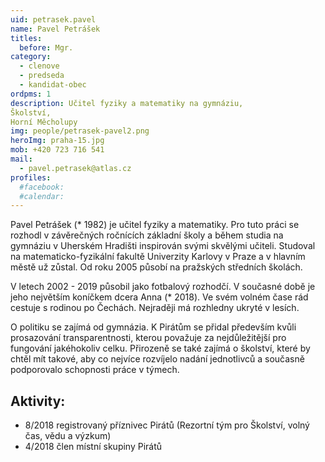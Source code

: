 ```yaml
---
uid: petrasek.pavel
name: Pavel Petrášek
titles:
  before: Mgr.
category:
  - clenove
  - predseda
  - kandidat-obec
ordpms: 1
description: Učitel fyziky a matematiky na gymnáziu, 
Školství, 
Horní Měcholupy
img: people/petrasek-pavel2.png
heroImg: praha-15.jpg
mob: +420 723 716 541
mail:
  - pavel.petrasek@atlas.cz 
profiles:
  #facebook:
  #calendar: 
---
```


Pavel Petrášek (* 1982) je učitel fyziky a matematiky. Pro tuto práci se rozhodl v závěrečných ročnících základní školy a během studia na gymnáziu v Uherském Hradišti inspirován svými skvělými učiteli. Studoval na matematicko-fyzikální fakultě Univerzity Karlovy v Praze a v hlavním městě už zůstal. Od roku 2005 působí na pražských středních školách. 

V letech 2002 - 2019 působil jako fotbalový rozhodčí. V současné době je jeho největším koníčkem dcera Anna (* 2018). Ve svém volném čase rád cestuje s rodinou po Čechách. Nejraději má rozhledny ukryté v lesích. 

O politiku se zajímá od gymnázia. K Pirátům se přidal především kvůli prosazování transparentnosti, kterou považuje za nejdůležitější pro fungování jakéhokoliv celku. Přirozeně se také zajímá o školství, které by chtěl mít takové, aby co nejvíce rozvíjelo nadání jednotlivců a současně podporovalo schopnosti práce v týmech. 

## Aktivity:
- 8/2018 registrovaný příznivec Pirátů (Rezortní tým pro Školství, volný čas, vědu a výzkum)
- 4/2018 člen místní skupiny Pirátů 
